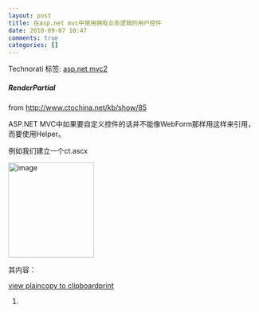 ```yaml
---
layout: post
title: 在asp.net mvc中使用拥有业务逻辑的用户控件
date: 2010-09-07 10:47
comments: true
categories: []
---
```

<div style="padding-bottom: 0px; margin: 0px; padding-left: 0px; padding-right: 0px; display: inline; float: none; padding-top: 0px" id="scid:0767317B-992E-4b12-91E0-4F059A8CECA8:a1e13731-c4d8-4f57-b580-1fcfcdd64723" class="wlWriterEditableSmartContent">Technorati 标签: <a href="http://technorati.com/tags/asp.net+mvc2" rel="tag">asp.net mvc2</a></div> <h5>RenderPartial</h5> <p> from <a title="http://www.ctochina.net/kb/show/85" href="http://www.ctochina.net/kb/show/85">http://www.ctochina.net/kb/show/85</a></p> <p>ASP.NET MVC中如果要自定义控件的话并不能像WebForm那样用<cc1:xxxx />这样来引用，而要使用Helper。 <p>例如我们建立一个ct.ascx <p><a href="http://images.cnblogs.com/cnblogs_com/chsword/WindowsLiveWriter/ASP.NETMVC_96FB/image_6.png"><img title="image" alt="image" src="http://www.ctochina.net/upload/images/cx0_1242715180.png" width="172" height="191"></a> <p>其内容： <p><a href="http://www.ctochina.net/kb/show/85#">view plain</a><a href="http://www.ctochina.net/kb/show/85#">copy to clipboard</a><a href="http://www.ctochina.net/kb/show/85#">print</a> <ol> <li><!--Control Language="C#" Inherits="System.Web.Mvc.ViewUserControl"-->
